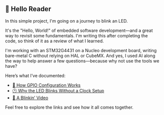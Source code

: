 ## 📖 Hello Reader

In this simple project, I'm going on a journey to blink an LED.

It's the "Hello, World!" of embedded software development—and a great way to revisit some fundamentals. I'm writing this after completing the code, so think of it as a review of what I learned.

I'm working with an STM32G4431 on a Nucleo development board, writing bare-metal C without relying on HAL or CubeMX. And yes, I used AI along the way to help answer a few questions—because why not use the tools we have?

Here’s what I’ve documented:

- [🔌 How GPIO Configuration Works](docs/gpio_setup.md)
- [🕒 Why the LED Blinks Without a Clock Setup](docs/clock_config.md)
- [🎥 A Blinkin’ Video](https://youtu.be/EhbUuldCprk)

Feel free to explore the links and see how it all comes together.
